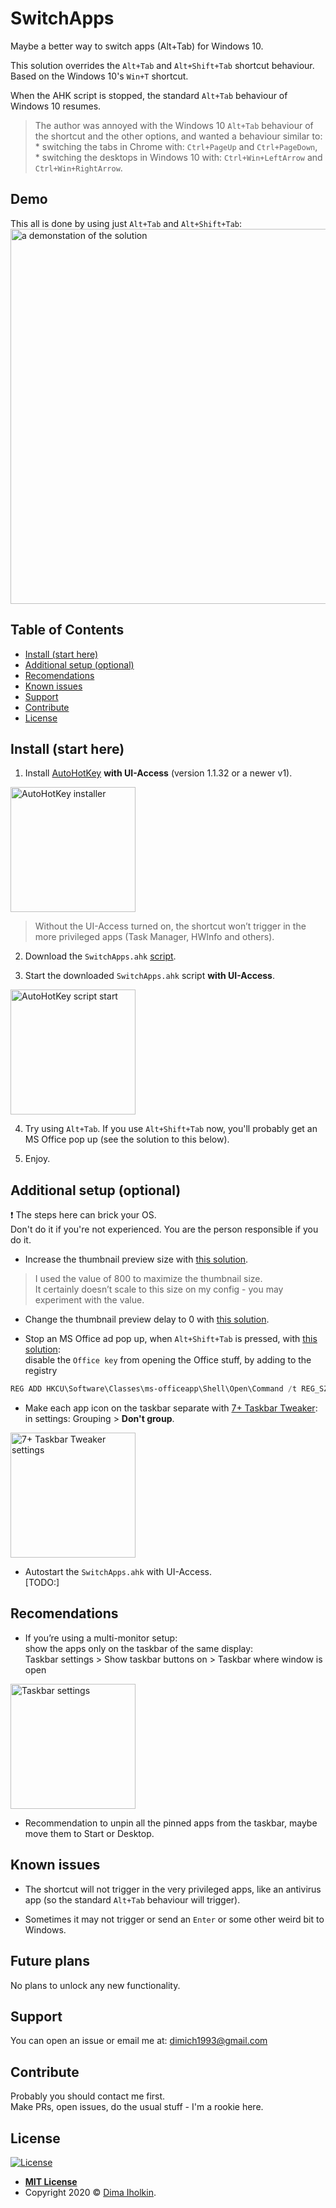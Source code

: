# SwitchApps

Maybe a better way to switch apps (Alt+Tab) for Windows 10.

This solution overrides the `Alt+Tab` and `Alt+Shift+Tab` shortcut behaviour.
Based on the Windows 10's `Win+T` shortcut.

When the AHK script is stopped, the standard `Alt+Tab` behaviour of Windows 10 resumes.

> The author was annoyed with the Windows 10 `Alt+Tab` behaviour of the shortcut and the other options,
and wanted a behaviour similar to:  
     * switching the tabs in Chrome with: `Ctrl+PageUp` and `Ctrl+PageDown`,  
     * switching the desktops in Windows 10 with: `Ctrl+Win+LeftArrow` and `Ctrl+Win+RightArrow`.

## Demo

This all is done by using just `Alt+Tab` and `Alt+Shift+Tab`:  
<img src="../assets/readme/demo.gif" width="600" title="a demonstation of the solution">

## Table of Contents

* [Install (start here)](#install-start-here)
* [Additional setup (optional)](#additional-setup-optional)
* [Recomendations](#recomendations)
* [Known issues](#known-issues)
* [Support](#support)
* [Contribute](#contribute)
* [License](#license)
<!-- * [Donate](#donate) -->

## Install (start here)

1. Install [AutoHotKey](https://www.autohotkey.com) **with UI-Access** (version 1.1.32 or a newer v1).  
<img src="../assets/readme/ahk-setup.png" width="200" title="AutoHotKey installer">  

> Without the UI-Access turned on, the shortcut won’t trigger in the more privileged apps (Task Manager, HWInfo and others).

2. Download the `SwitchApps.ahk` [script](https://github.com/dima-iholkin/SwitchApps/releases/latest).

3. Start the downloaded `SwitchApps.ahk` script **with UI-Access**.  
<img src="../assets/readme/ahk-start.png" width="200" title="AutoHotKey script start">  

4. Try using `Alt+Tab`. If you use `Alt+Shift+Tab` now, you'll probably get an MS Office pop up (see the solution to this below).

5. Enjoy.

## Additional setup (optional)

:exclamation: The steps here can brick your OS.  
Don't do it if you're not experienced. You are the person responsible if you do it.

* Increase the thumbnail preview size with [this solution](https://winaero.com/blog/change-taskbar-thumbnail-size-windows-10/). 

> I used the value of 800 to maximize the thumbnail size.  
> It certainly doesn’t scale to this size on my config - you may experiment with the value.

* Change the thumbnail preview delay to 0 with [this solution](https://www.tenforums.com/tutorials/21005-change-delay-time-show-taskbar-thumbnails-windows-10-a.html).

* Stop an MS Office ad pop up, when `Alt+Shift+Tab` is pressed, with [this solution](https://www.howtogeek.com/445318/how-to-remap-the-office-key-on-your-keyboard/):  
disable the `Office key` from opening the Office stuff, by adding to the registry

```powershell
REG ADD HKCU\Software\Classes\ms-officeapp\Shell\Open\Command /t REG_SZ /d rundll32
``` 

* Make each app icon on the taskbar separate with [7+ Taskbar Tweaker](https://rammichael.com/7-taskbar-tweaker):  
in settings: Grouping > **Don't group**.  
<img src="../assets/readme/7tt.png" width="200" title="7+ Taskbar Tweaker settings">  

* Autostart the `SwitchApps.ahk` with UI-Access.  
[TODO:]

## Recomendations

* If you’re using a multi-monitor setup:  
show the apps only on the taskbar of the same display:  
Taskbar settings > Show taskbar buttons on > Taskbar where window is open  
<img src="../assets/readme/taskbar-settings.png" width="200" title="Taskbar settings">  

* Recommendation to unpin all the pinned apps from the taskbar, maybe move them to Start or Desktop.

## Known issues

* The shortcut will not trigger in the very privileged apps, like an antivirus app (so the standard `Alt+Tab` behaviour will trigger).

* Sometimes it may not trigger or send an `Enter` or some other weird bit to Windows.

## Future plans

No plans to unlock any new functionality.

## Support

You can open an issue or email me at:  dimich1993@gmail.com

## Contribute

Probably you should contact me first.  
Make PRs, open issues, do the usual stuff - I'm a rookie here.

<!-- ## Donate

Maybe you're comfortable supporting the author:  
[TODO:] -->

## License

[![License](http://img.shields.io/:license-mit-blue.svg?style=flat-square)](http://badges.mit-license.org)

* **[MIT License](http://opensource.org/licenses/mit-license.php)**
* Copyright 2020 © <a href="https://github.com/dima-iholkin" target="_blank">Dima Iholkin</a>.
